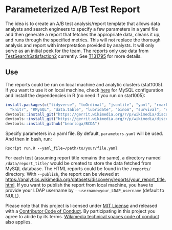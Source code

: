 # Parameterized A/B Test Report

The idea is to create an A/B test analysis/report template that allows data analysts and search engineers to specify a few parameters in a yaml file and then generate a report that fetches the appropriate data, cleans it up, and runs through the specified metrics. This will not replace the thorough analysis and report with interpretation provided by analysts. It will only serve as an initial peek for the team. The reports only use data from [TestSearchSatisfaction2](https://meta.wikimedia.org/wiki/Schema:TestSearchSatisfaction2) currently. See [T131795](https://phabricator.wikimedia.org/T131795) for more details.

## Use

The reports could be run on local machine and analytic clusters (stat1005). If you want to use it on local machine, check [here](https://people.wikimedia.org/~bearloga/notes/rnotebook-eventlogging.html) for MySQL configuration and install the dependencies in R (no need if you run on stat1005):

```R
install.packages(c("tidyverse", "toOrdinal", "jsonlite", "yaml", "rmarkdown", "tools",
  "knitr", "RMySQL", "data.table", "lubridate", "binom", "survival", "survminer", "import"))
devtools::install_git("https://gerrit.wikimedia.org/r/p/wikimedia/discovery/wmf.git")
devtools::install_git("https://gerrit.wikimedia.org/r/p/wikimedia/discovery/polloi.git")
devtools::install_github("bearloga/BCDA")
```

Specify parameters in a yaml file. By default, `parameters.yaml` will be used. And then in bash, run:
```
Rscript run.R --yaml_file=/path/to/your/file.yaml
```

For each test (assuming report title remains the same), a directory named `/data/report_title/` would be created to store the data fetched from MySQL database. The HTML reports could be found in the `/reports/` directory. With `--publish`, the report can be viewed at https://analytics.wikimedia.org/datasets/discovery/reports/your_report_title.html. If you want to publish the report from local machine, you have to provide your LDAP username by `--username=your_LDAP_username` (default to NULL).

Please note that this project is licensed under [MIT License](LICENSE.md) and released with a [Contributor Code of Conduct](CONDUCT.md). By participating in this project you agree to abide by its terms. [Wikimedia technical spaces code of conduct](https://www.mediawiki.org/wiki/Special:MyLanguage/Code_of_Conduct) also applies.
